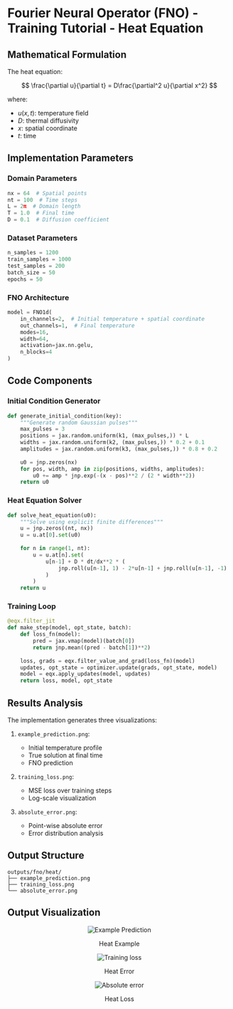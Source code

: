 # Fourier Neural Operator (FNO) - Training Tutorial - Heat Equation

## Mathematical Formulation

The heat equation:

$$
\frac{\partial u}{\partial t} = D\frac{\partial^2 u}{\partial x^2}
$$

where:
- $u(x,t)$: temperature field
- $D$: thermal diffusivity
- $x$: spatial coordinate
- $t$: time

## Implementation Parameters

### Domain Parameters
```python
nx = 64  # Spatial points
nt = 100  # Time steps
L = 2π  # Domain length
T = 1.0  # Final time
D = 0.1  # Diffusion coefficient
```

### Dataset Parameters
```python
n_samples = 1200
train_samples = 1000
test_samples = 200
batch_size = 50
epochs = 50
```

### FNO Architecture
```python
model = FNO1d(
    in_channels=2,  # Initial temperature + spatial coordinate
    out_channels=1,  # Final temperature
    modes=16,
    width=64,
    activation=jax.nn.gelu,
    n_blocks=4
)
```

## Code Components

### Initial Condition Generator
```python
def generate_initial_condition(key):
    """Generate random Gaussian pulses"""
    max_pulses = 3
    positions = jax.random.uniform(k1, (max_pulses,)) * L
    widths = jax.random.uniform(k2, (max_pulses,)) * 0.2 + 0.1
    amplitudes = jax.random.uniform(k3, (max_pulses,)) * 0.8 + 0.2
    
    u0 = jnp.zeros(nx)
    for pos, width, amp in zip(positions, widths, amplitudes):
        u0 += amp * jnp.exp(-(x - pos)**2 / (2 * width**2))
    return u0
```

### Heat Equation Solver
```python
def solve_heat_equation(u0):
    """Solve using explicit finite differences"""
    u = jnp.zeros((nt, nx))
    u = u.at[0].set(u0)
    
    for n in range(1, nt):
        u = u.at[n].set(
            u[n-1] + D * dt/dx**2 * (
                jnp.roll(u[n-1], 1) - 2*u[n-1] + jnp.roll(u[n-1], -1)
            )
        )
    return u
```

### Training Loop
```python
@eqx.filter_jit
def make_step(model, opt_state, batch):
    def loss_fn(model):
        pred = jax.vmap(model)(batch[0])
        return jnp.mean((pred - batch[1])**2)
    
    loss, grads = eqx.filter_value_and_grad(loss_fn)(model)
    updates, opt_state = optimizer.update(grads, opt_state, model)
    model = eqx.apply_updates(model, updates)
    return loss, model, opt_state
```

## Results Analysis

The implementation generates three visualizations:

1. `example_prediction.png`:
   - Initial temperature profile
   - True solution at final time
   - FNO prediction

2. `training_loss.png`:
   - MSE loss over training steps
   - Log-scale visualization

3. `absolute_error.png`:
   - Point-wise absolute error
   - Error distribution analysis

## Output Structure
```
outputs/fno/heat/
├── example_prediction.png
├── training_loss.png
└── absolute_error.png
```

## Output Visualization

<div style="text-align: center;">
  <img src="outputs/fno/heat/example_prediction.png" alt="Example Prediction" />
  <p>Heat Example</p>
</div>

<div style="text-align: center;">
  <img src="outputs/fno/heat/training_loss.png" alt="Training loss" />
  <p>Heat Error</p>
</div>

<div style="text-align: center;">
  <img src="outputs/fno/heat/absolute_error.png" alt="Absolute error" />
  <p>Heat Loss</p>
</div>


